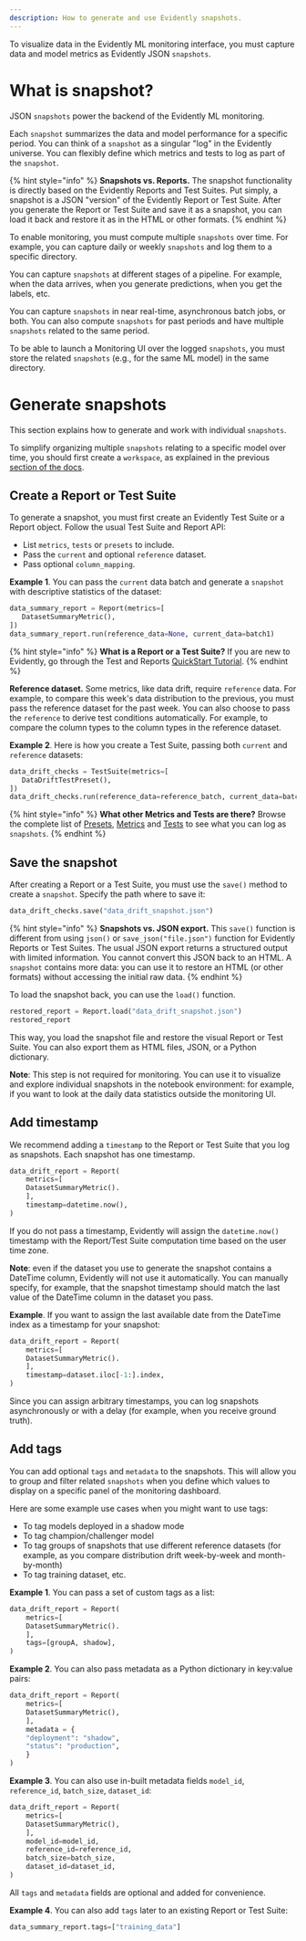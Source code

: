 ```yaml
---
description: How to generate and use Evidently snapshots.
---   
```


To visualize data in the Evidently ML monitoring interface, you must capture data and model metrics as Evidently JSON `snapshots`. 

# What is snapshot?

JSON `snapshots` power the backend of the Evidently ML monitoring.

Each `snapshot` summarizes the data and model performance for a specific period. You can think of a `snapshot` as a singular "log" in the Evidently universe. You can flexibly define which metrics and tests to log as part of the `snapshot`.

{% hint style="info" %}
**Snapshots vs. Reports.** The snapshot functionality is directly based on the Evidently Reports and Test Suites. Put simply, a snapshot is a JSON "version" of the Evidently Report or Test Suite. After you generate the Report or Test Suite and save it as a snapshot, you can load it back and restore it as in the HTML or other formats.
{% endhint %}

To enable monitoring, you must compute multiple `snapshots` over time. For example, you can capture daily or weekly `snapshots` and log them to a specific directory.

You can capture `snapshots` at different stages of a pipeline. For example, when the data arrives, when you generate predictions, when you get the labels, etc. 

You can capture `snapshots` in near real-time, asynchronous batch jobs, or both. You can also compute `snapshots` for past periods and have multiple `snapshots` related to the same period.

To be able to launch a Monitoring UI over the logged `snapshots`, you must store the related `snapshots` (e.g., for the same ML model) in the same directory.

# Generate snapshots

This section explains how to generate and work with individual `snapshots`. 

To simplify organizing multiple `snapshots` relating to a specific model over time, you should first create a `workspace`, as explained in the previous [section of the docs](workspace_project.md).

## Create a Report or Test Suite

To generate a snapshot, you must first create an Evidently Test Suite or a Report object. Follow the usual Test Suite and Report API:
* List `metrics`, `tests` or `presets` to include.
* Pass the `current` and optional `reference` dataset. 
* Pass optional `column_mapping`.

**Example 1**. You can pass the `current` data batch and generate a `snapshot` with descriptive statistics of the dataset:

```python
data_summary_report = Report(metrics=[
   DatasetSummaryMetric(),
])
data_summary_report.run(reference_data=None, current_data=batch1)
```

{% hint style="info" %}
**What is a Report or a Test Suite?** If you are new to Evidently, go through the Test and Reports [QuickStart Tutorial](https://docs.evidentlyai.com/get-started/tutorial). 
{% endhint %}

**Reference dataset.** Some metrics, like data drift, require `reference` data. For example, to compare this week's data distribution to the previous, you must pass the reference dataset for the past week. You can also choose to pass the `reference` to derive test conditions automatically. For example, to compare the column types to the column types in the reference dataset.

**Example 2**. Here is how you create a Test Suite, passing both `current` and `reference` datasets:

```python
data_drift_checks = TestSuite(metrics=[
   DataDriftTestPreset(),
])
data_drift_checks.run(reference_data=reference_batch, current_data=batch1)
```

{% hint style="info" %}
**What other Metrics and Tests are there?** Browse the complete list of [Presets](../presets/all-presets.md), [Metrics](../reference/all-metrics.md) and [Tests](../reference/all-tests.md) to see what you can log as `snapshots`.
{% endhint %}

## Save the snapshot

After creating a Report or a Test Suite, you must use the `save()` method to create a `snapshot`. Specify the path where to save it:

```python
data_drift_checks.save("data_drift_snapshot.json")
```

{% hint style="info" %}
**Snapshots vs. JSON export.** This `save()` function is different from using `json()` or `save_json("file.json")` function for Evidently Reports or Test Suites. The usual JSON export returns a structured output with limited information. You cannot convert this JSON back to an HTML. A `snapshot` contains more data: you can use it to restore an HTML (or other formats) without accessing the initial raw data.
{% endhint %}

To load the snapshot back, you can use the `load()` function.

```python
restored_report = Report.load("data_drift_snapshot.json")
restored_report
```

This way, you load the snapshot file and restore the visual Report or Test Suite. You can also export them as HTML files, JSON, or a Python dictionary.
 
**Note**: This step is not required for monitoring. You can use it to visualize and explore individual snapshots in the notebook environment: for example, if you want to look at the daily data statistics outside the monitoring UI. 

## Add timestamp

We recommend adding a `timestamp` to the Report or Test Suite that you log as snapshots. Each snapshot has one timestamp.

```python
data_drift_report = Report(
	metrics=[
	DatasetSummaryMetric().
	],
	timestamp=datetime.now(),
)
```

If you do not pass a timestamp, Evidently will assign the `datetime.now()` timestamp with the Report/Test Suite computation time based on the user time zone.

**Note**: even if the dataset you use to generate the snapshot contains a DateTime column, Evidently will not use it automatically. You can manually specify, for example, that the snapshot timestamp should match the last value of the DateTime column in the dataset you pass.

**Example**. If you want to assign the last available date from the DateTime index as a timestamp for your snapshot:

```python
data_drift_report = Report(
	metrics=[
	DatasetSummaryMetric().
	],
	timestamp=dataset.iloc[-1:].index,
)
```

Since you can assign arbitrary timestamps, you can log snapshots asynchronously or with a delay (for example, when you receive ground truth).

## Add tags 

You can add optional `tags` and `metadata` to the snapshots. This will allow you to group and filter related `snapshots` when you define which values to display on a specific panel of the monitoring dashboard. 

Here are some example use cases when you might want to use tags:
* To tag models deployed in a shadow mode
* To tag champion/challenger model
* To tag groups of snapshots that use different reference datasets (for example, as you compare distribution drift week-by-week and month-by-month)
* To tag training dataset, etc.

**Example 1**. You can pass a set of custom tags as a list: 

```python
data_drift_report = Report(
	metrics=[
	DatasetSummaryMetric().
	],
	tags=[groupA, shadow],
)
```

**Example 2**. You can also pass metadata as a Python dictionary in key:value pairs:

```python
data_drift_report = Report(
	metrics=[
	DatasetSummaryMetric(),
	],
	metadata = {
	"deployment": "shadow",
	"status": "production",
	}
)
```

**Example 3**. You can also use in-built metadata fields `model_id`, `reference_id`, `batch_size`, `dataset_id`:

```python
data_drift_report = Report(
	metrics=[
	DatasetSummaryMetric(),
	],
	model_id=model_id,
	reference_id=reference_id,
	batch_size=batch_size,
	dataset_id=dataset_id,
)
```

All `tags` and `metadata` fields are optional and added for convenience. 

**Example 4**. You can also add `tags` later to an existing Report or Test Suite:

```python
data_summary_report.tags=["training_data"]
```
